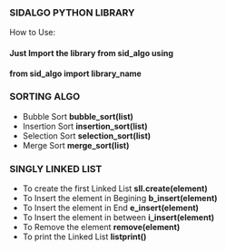 ### SIDALGO PYTHON LIBRARY

How to Use:
#### Just Import the library from sid_algo using
**from sid_algo import library_name**

### SORTING ALGO
* Bubble Sort **bubble_sort(list)**
* Insertion Sort **insertion_sort(list)**
* Selection Sort **selection_sort(list)**
* Merge Sort **merge_sort(list)**

### SINGLY LINKED LIST
* To create the first Linked List **sll.create(element)**
* To Insert the element in Begining **b_insert(element)**
* To Insert the element in End **e_insert(element)**
* To Insert the element in between **i_insert(element)**
* To Remove the element **remove(element)**
* To print the Linked List **listprint()**
